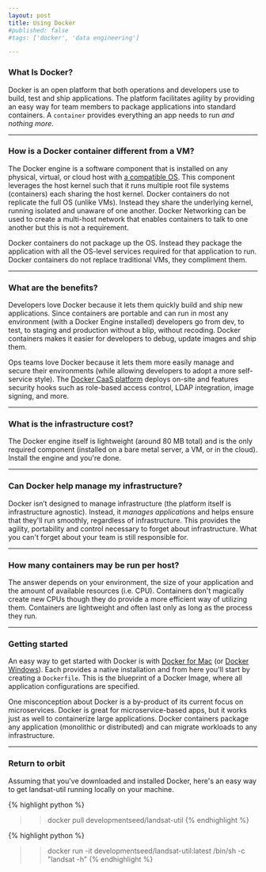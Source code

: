 ```yaml
---
layout: post
title: Using Docker
#published: false
#tags: ['docker', 'data engineering']

---
```


### What Is Docker?

Docker is an open platform that both operations and developers use to build, test and ship applications. The platform facilitates agility by providing an easy way for team members to package applications into standard containers. A `container` provides everything an app needs to run *and nothing more*. 

---

### How is a Docker container different from a VM?

The Docker engine is a software component that is installed on any physical, virtual, or cloud host with [a compatible OS](http://linuxbsdos.com/2015/04/04/6-operating-systems-designed-just-for-docker-and-other-container-runtimes/). This component leverages the host kernel such that it runs multiple root file systems (containers) each sharing the host kernel. Docker containers do not replicate the full OS (unlike VMs). Instead they share the underlying kernel, running isolated and unaware of one another. Docker Networking can be used to create a multi-host network that enables containers to talk to one another but this is not a requirement.

Docker containers do not package up the OS. Instead they package the application with all the OS-level services required for that application to run. Docker containers do not replace traditional VMs, they compliment them. 

---

### What are the benefits?

Developers love Docker because it lets them quickly build and ship new applications. Since containers are portable and can run in most any environment (with a Docker Engine installed) developers go from dev, to test, to staging and production without a blip, without recoding. Docker containers makes it easier for developers to debug, update images and ship them.

Ops teams love Docker because it lets them more easily manage and secure their environments (while allowing developers to adopt a more self-service style). The [Docker CaaS platform](https://blog.docker.com/2016/02/containers-as-a-service-caas/) deploys on-site and features security hooks such as role-based access control, LDAP integration, image signing, and more.

---

### What is the infrastructure cost?

The Docker engine itself is lightweight (around 80 MB total) and is the only required component (installed on a bare metal server, a VM, or in the cloud). Install the engine and you're done.

---

### Can Docker help manage my infrastructure?

Docker isn’t designed to manage infrastructure (the platform itself is infrastructure agnostic). Instead, it *manages applications* and helps ensure that they'll run smoothly, regardless of infrastructure. This provides the agility, portability and control necessary to forget about infrastructure. What you can't forget about your team is still responsible for.

---

### How many containers may be run per host?

The answer depends on your environment, the size of your application and the amount of available resources (i.e. CPU). Containers don't magically create new CPUs though they do provide a more efficient way of utilizing them. Containers are lightweight and often last only as long as the process they run.

---

### Getting started

An easy way to get started with Docker is with [Docker for Mac](https://www.docker.com/products/docker#/mac) (or [Docker Windows](https://www.docker.com/products/docker#/windows)). Each provides a native installation and from here you'll start by creating a `Dockerfile`. This is the blueprint of a Docker Image, where all application configurations are specified.

One misconception about Docker is a by-product of its current focus on microservices. Docker is great for microservice-based apps, but it works just as well to containerize large applications. Docker containers package any application (monolithic or distributed) and can migrate workloads to any infrastructure.

---

### Return to orbit

Assuming that you've downloaded and installed Docker, here's an easy way to get landsat-util running locally on your machine.

{% highlight python %}
>> docker pull developmentseed/landsat-util
{% endhighlight %}


{% highlight python %}
>> docker run -it 
	developmentseed/landsat-util:latest 
	/bin/sh -c "landsat -h"
{% endhighlight %}


